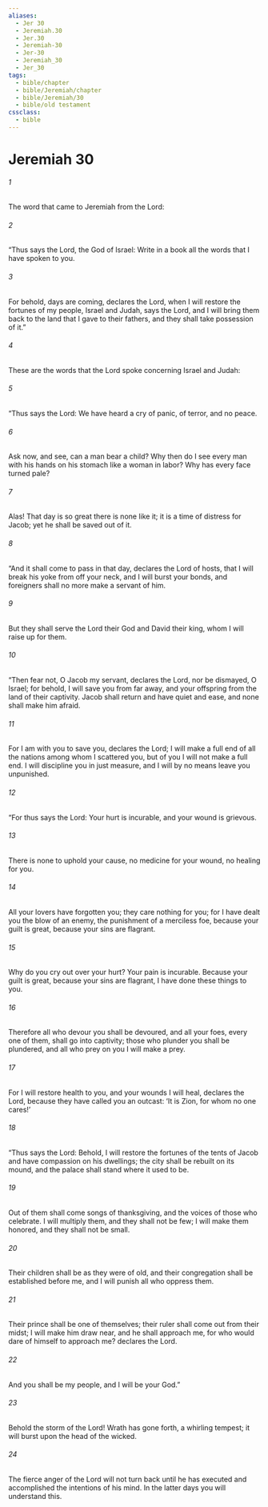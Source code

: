 ```yaml
---
aliases:
  - Jer 30
  - Jeremiah.30
  - Jer.30
  - Jeremiah-30
  - Jer-30
  - Jeremiah_30
  - Jer_30
tags:
  - bible/chapter
  - bible/Jeremiah/chapter
  - bible/Jeremiah/30
  - bible/old testament
cssclass:
  - bible
---
```


# Jeremiah 30

###### 1
The word that came to Jeremiah from the Lord:
###### 2
“Thus says the Lord, the God of Israel: Write in a book all the words that I have spoken to you.
###### 3
For behold, days are coming, declares the Lord, when I will restore the fortunes of my people, Israel and Judah, says the Lord, and I will bring them back to the land that I gave to their fathers, and they shall take possession of it.”
###### 4
These are the words that the Lord spoke concerning Israel and Judah:
###### 5
“Thus says the Lord: We have heard a cry of panic, of terror, and no peace.
###### 6
Ask now, and see, can a man bear a child?   Why then do I see every man with his hands on his stomach like a woman in labor?   Why has every face turned pale?
###### 7
Alas! That day is so great   there is none like it; it is a time of distress for Jacob; yet he shall be saved out of it.
###### 8
“And it shall come to pass in that day, declares the Lord of hosts, that I will break his yoke from off your neck, and I will burst your bonds, and foreigners shall no more make a servant of him.
###### 9
But they shall serve the Lord their God and David their king, whom I will raise up for them.
###### 10
“Then fear not, O Jacob my servant, declares the Lord, nor be dismayed, O Israel; for behold, I will save you from far away,   and your offspring from the land of their captivity.   Jacob shall return and have quiet and ease, and none shall make him afraid.
###### 11
For I am with you to save you, declares the Lord;   I will make a full end of all the nations among whom I scattered you, but of you I will not make a full end.   I will discipline you in just measure, and I will by no means leave you unpunished.
###### 12
“For thus says the Lord:   Your hurt is incurable,   and your wound is grievous.
###### 13
There is none to uphold your cause, no medicine for your wound,   no healing for you.
###### 14
All your lovers have forgotten you; they care nothing for you; for I have dealt you the blow of an enemy, the punishment of a merciless foe, because your guilt is great,   because your sins are flagrant.
###### 15
Why do you cry out over your hurt?   Your pain is incurable. Because your guilt is great,   because your sins are flagrant, I have done these things to you.
###### 16
Therefore all who devour you shall be devoured, and all your foes, every one of them, shall go into captivity;   those who plunder you shall be plundered,   and all who prey on you I will make a prey.
###### 17
For I will restore health to you, and your wounds I will heal, declares the Lord, because they have called you an outcast:   ‘It is Zion, for whom no one cares!’
###### 18
“Thus says the Lord: Behold, I will restore the fortunes of the tents of Jacob and have compassion on his dwellings; the city shall be rebuilt on its mound, and the palace shall stand where it used to be.
###### 19
Out of them shall come songs of thanksgiving, and the voices of those who celebrate.   I will multiply them, and they shall not be few; I will make them honored, and they shall not be small.
###### 20
Their children shall be as they were of old, and their congregation shall be established before me, and I will punish all who oppress them.
###### 21
Their prince shall be one of themselves;   their ruler shall come out from their midst;   I will make him draw near, and he shall approach me,   for who would dare of himself to approach me? declares the Lord.
###### 22
And you shall be my people, and I will be your God.”
###### 23
Behold the storm of the Lord! Wrath has gone forth, a whirling tempest; it will burst upon the head of the wicked.
###### 24
The fierce anger of the Lord will not turn back until he has executed and accomplished the intentions of his mind.   In the latter days you will understand this.


